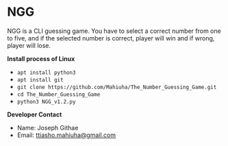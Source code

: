 # NGG

NGG is a CLI guessing game. You have to select a correct number from one to five, and if the selected number is correct, player will win and if wrong, player will lose.

**Install process of Linux**
* `apt install python3`
* `apt install git`
* `git clone https://github.com/Mahiuha/The_Number_Guessing_Game.git`
* `cd The_Number_Guessing_Game`
* `python3 NGG_v1.2.py`

**Developer Contact**
* Name: Joseph Githae
* Email: ttiasho.mahiuha@gmail.com
